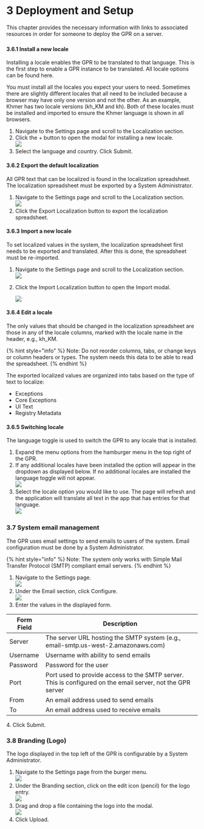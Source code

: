 # 3 Deployment and Setup

This chapter provides the necessary information with links to associated resources in order for someone to deploy the GPR on a server.

###



#### 3.6.1 Install a new locale

Installing a locale enables the GPR to be translated to that language. This is the first step to enable a GPR instance to be translated. All locale options can be found here.

You must install all the locales you expect your users to need. Sometimes there are slightly different locales that all need to be included because a browser may have only one version and not the other. As an example, Khmer has two locale versions (kh\_KM and kh). Both of these locales must be installed and imported to ensure the Khmer language is shown in all browsers.

1. Navigate to the Settings page and scroll to the Localization section.
2. Click the + button to open the modal for installing a new locale.\
   ![](https://lh4.googleusercontent.com/FevM1EBoMs5dvLGO6vRn9M0VsM3mBKVE8toTmocj4Y5BIv\_tZBtQrkkvbWFC5IoHZTLFi9UgtHyZbNeIRcS31ImVCayGLiIHtoEo2c9twNWYMaWN1-aiZt1BUN52iemVTlc67uIxI-HbHxcHuQ)
3. Select the language and country. Click Submit.

#### 3.6.2 Export the default localization

All GPR text that can be localized is found in the localization spreadsheet. The localization spreadsheet must be exported by a System Administrator.

1. Navigate to the Settings page and scroll to the Localization section.\
   ![](https://lh5.googleusercontent.com/OkbhkgHsMEoPi-Re4ts2q9i64YmaN68mY-5q8CHynXjBnapVolGiPgQRzcO\_4yhHIVzKDq-Kog2atvv2Jt\_WUCOnLGVgrMvq6D8Vq2GesZXFAoYlDGdp7t7SIw2g-P7a9eL0\_Ov\_yCgdWv1qrA)
2. Click the Export Localization button to export the localization spreadsheet.

#### 3.6.3 Import a new locale

To set localized values in the system, the localization spreadsheet first needs to be exported and translated. After this is done, the spreadsheet must be re-imported.

1. Navigate to the Settings page and scroll to the Localization section.\
   ![](https://lh5.googleusercontent.com/OkbhkgHsMEoPi-Re4ts2q9i64YmaN68mY-5q8CHynXjBnapVolGiPgQRzcO\_4yhHIVzKDq-Kog2atvv2Jt\_WUCOnLGVgrMvq6D8Vq2GesZXFAoYlDGdp7t7SIw2g-P7a9eL0\_Ov\_yCgdWv1qrA)
2.  Click the Import Localization button to open the Import modal.

    ![](https://lh3.googleusercontent.com/d8OikI4Fw0-62715CH52JmIsbevygcL9fOtHdXo-0p-U59XWIeIC-7ZIZwE-ZSKD9B-xcYxGHr5XiTiwybIr1eV8\_UKNiPgKXrWrIBpx\_ohHb1ZBYw-j96VpNHE7FTq5RBTCiIwY3B6e2P1KXg)

#### 3.6.4 Edit a locale

The only values that should be changed in the localization spreadsheet are those in any of the locale columns, marked with the locale name in the header, e.g., kh\_KM.

{% hint style="info" %}
Note: Do not reorder columns, tabs, or change keys or column headers or types. The system needs this data to be able to read the spreadsheet.
{% endhint %}

The exported localized values are organized into tabs based on the type of text to localize:

* Exceptions&#x20;
* Core Exceptions&#x20;
* UI Text&#x20;
* Registry Metadata

#### 3.6.5 Switching locale

The language toggle is used to switch the GPR to any locale that is installed.

1. Expand the menu options from the hamburger menu in the top right of the GPR.&#x20;
2. If any additional locales have been installed the option will appear in the dropdown as displayed below. If no additional locales are installed the language toggle will not appear.\
   ![](https://lh3.googleusercontent.com/aUXzgf6BUerlFVTMrwnglPG8FbZkd4oAjOqtn0bfCgWHXHtH3KGvCupzXOsX7nmJ1p328Bc78OBKsL5zlUqVQffo5uIxNVsZfJ\_5PxAKy1aqS2xaiXC-EXiTNleoZxqjqHAHRcBg6RWQ5FwWBQ)
3. Select the locale option you would like to use. The page will refresh and the application will translate all text in the app that has entries for that language.\
   ![](https://lh4.googleusercontent.com/cTUx0qGYFLHhIIWTZmG3D79pwDWTxq2HlyPDAp\_xZJRe4ta4MIbHE40Gx0H70CzBzlaMFMF98Pg2-0pwS9m0bgQVsupY-AwRGJgZw9NVfCo4sXDjet14LQ-a6-NrOgjuAsxpgJQB0grS\_MAFhw)

### 3.7 System email management

The GPR uses email settings to send emails to users of the system. Email configuration must be done by a System Administrator.

{% hint style="info" %}
Note: The system only works with Simple Mail Transfer Protocol (SMTP) compliant email servers.
{% endhint %}

1. Navigate to the Settings page.\
   ![](https://lh6.googleusercontent.com/JNJ\_5kHmojp8sTrDQeraISNAF\_hGpqpM7MaGO5YHuVnStAu3FP7ESdUuCz11S0IsA8RlCEPXZA2Wfy9mPFcrsdAs5gKeb5KYuLFu7I2vHOj4pjWsuvhHdKKUEO9NCm2MYmUNRQHoXvPBVtiGSQ)
2. Under the Email section, click Configure.\
   ![](https://lh3.googleusercontent.com/rOpB1nFHNQJg59-fPShClxyYPSNkp2U-\_hLVmO73stA3pN8eZkuqpV9BPo8-U40qoWsp0y\_hNzdcJqikYgymgxrmIEvObw-pxTi1iZR5\_3VRlnTqQAIxOGbp7td-64CSdscpA1zsx0Ni4PcpOA)
3. Enter the values in the displayed form.

| Form Field | Description                                                                                                |
| ---------- | ---------------------------------------------------------------------------------------------------------- |
| Server     | The server URL hosting the SMTP system (e.g., email-smtp.us-west-2.amazonaws.com)                          |
| Username   | Username with ability to send emails                                                                       |
| Password   | Password for the user                                                                                      |
| Port       | Port used to provide access to the SMTP server. This is configured on the email server, not the GPR server |
| From       | An email address used to send emails                                                                       |
| To         | An email address used to receive emails                                                                    |

4\.  Click Submit.

### 3.8 Branding (Logo)

The logo displayed in the top left of the GPR is configurable by a System Administrator.

1. Navigate to the Settings page from the burger menu.\
   ![](https://lh6.googleusercontent.com/JNJ\_5kHmojp8sTrDQeraISNAF\_hGpqpM7MaGO5YHuVnStAu3FP7ESdUuCz11S0IsA8RlCEPXZA2Wfy9mPFcrsdAs5gKeb5KYuLFu7I2vHOj4pjWsuvhHdKKUEO9NCm2MYmUNRQHoXvPBVtiGSQ)
2. Under the Branding section, click on the edit icon (pencil) for the logo entry.\
   ![](https://lh3.googleusercontent.com/\_NsdcCTNVD5QFCM2AAq8C\_7zVQfarydd3qFuXsv4KISTOSxajC3sV0PkslfJ68ctZvkI6L07JWJtjxkdJVTBdBGhVFTdd47TeOYG34AM12LYjr6RqaxNhLEKQh3JkHEg0r3Rat47DjysgLZ6sA)
3. Drag and drop a file containing the logo into the modal.\
   ![](https://lh4.googleusercontent.com/0Yz7kaSSpjtop5MLNXJlWaantR9aUi38PlLWYc-OhZ7HdhxwfB8JUSm3Paa8nMGiqMYC4VGnlu\_4iPlVeOgyH-eH7JFtbQRSIORyEWqQMoigrFsVAcvldPbCR72FoYn519LNvYpyUXzd20lotg)
4. Click Upload.
